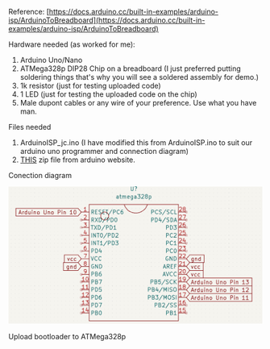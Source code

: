 Reference:  [https://docs.arduino.cc/built-in-examples/arduino-isp/ArduinoToBreadboard](https://docs.arduino.cc/built-in-examples/arduino-isp/ArduinoToBreadboard)

Hardware needed (as worked for me):
1. Arduino Uno/Nano
2. ATMega328p DIP28 Chip on a breadboard (I just preferred putting soldering things that's why you will see a soldered assembly for demo.)
3. 1k resistor (just for testing uploaded code)
4. 1 LED (just for testing the uploaded code on the chip)
5. Male dupont cables or any wire of your preference. Use what you have man.

Files needed
1. ArduinoISP_jc.ino (I have modified this from ArduinoISP.ino to suit our arduino uno programmer and connection diagram)
2. [THIS](https://www.arduino.cc/en/uploads/Tutorial/breadboard-1-6-x.zip?_gl=1*104ebcy*_ga*MzQ5MjQ5MTU1LjE2NDc5OTk1MDc.*_ga_NEXN8H46L5*MTY1NzEyMDQ1NS4yNy4wLjE2NTcxMjA0NTUuNjA.) zip file from arduino website.

Conection diagram

![](images/atmega328p_pinout_custom_kicad.png)

Upload bootloader to ATMega328p
